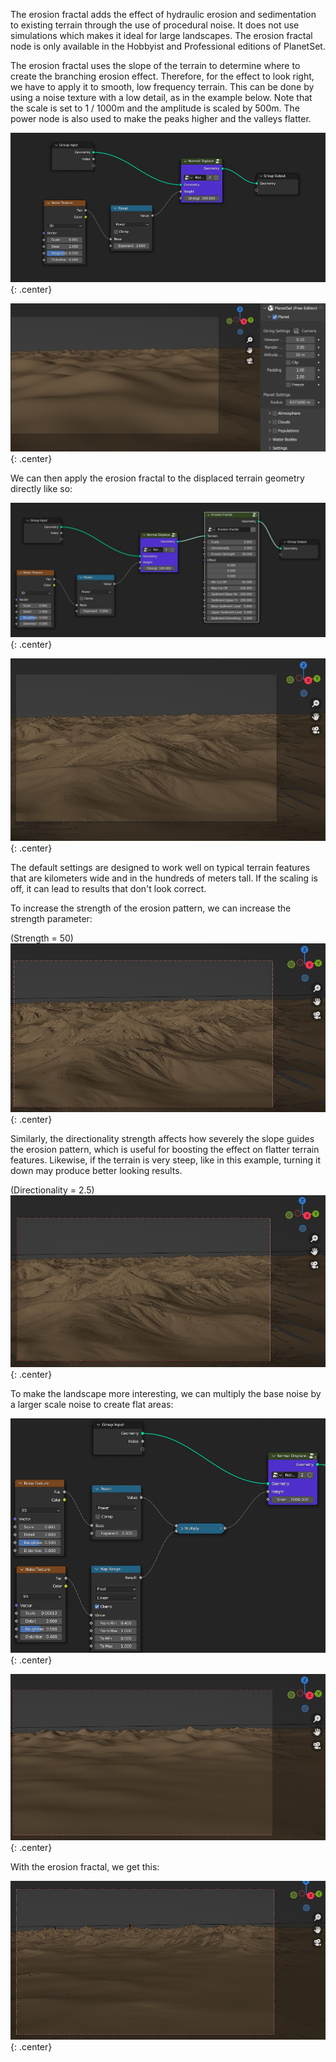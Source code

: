 The erosion fractal adds the effect of hydraulic erosion and sedimentation to existing terrain through the use of procedural noise. It does not use simulations which makes it ideal for large landscapes. The erosion fractal node is only available in the Hobbyist and Professional editions of PlanetSet.

The erosion fractal uses the slope of the terrain to determine where to create the branching erosion effect. Therefore, for the effect to look right, we have to apply it to smooth, low frequency terrain. This can be done by using a noise texture with a low detail, as in the example below. Note that the scale is set to 1 / 1000m and the amplitude is scaled by 500m. The power node is also used to make the peaks higher and the valleys flatter.

![](../media/tutorials/erosion%20fractal/basic_noise.jpg){: .center}

![](../media/tutorials/erosion%20fractal/basic_noise_vp.jpg){: .center}

We can then apply the erosion fractal to the displaced terrain geometry directly like so:

![](../media/tutorials/erosion%20fractal/erosion_node.jpg){: .center}

![](../media/tutorials/erosion%20fractal/erosion_node_vp.jpg){: .center}

The default settings are designed to work well on typical terrain features that are kilometers wide and in the hundreds of meters tall. If the scaling is off, it can lead to results that don't look correct.

To increase the strength of the erosion pattern, we can increase the strength parameter:

(Strength = 50)
![](../media/tutorials/erosion%20fractal/erosion_node_vp_strength_50.jpg){: .center}

Similarly, the directionality strength affects how severely the slope guides the erosion pattern, which is useful for boosting the effect on flatter terrain features. Likewise, if the terrain is very steep, like in this example, turning it down may produce better looking results.

(Directionality = 2.5)
![](../media/tutorials/erosion%20fractal/erosion_node_vp_directionality_2_5.jpg){: .center}

To make the landscape more interesting, we can multiply the base noise by a larger scale noise to create flat areas:

![](../media/tutorials/erosion%20fractal/two_noises.jpg){: .center}

![](../media/tutorials/erosion%20fractal/two_noises_vp.jpg){: .center}

With the erosion fractal, we get this:

![](../media/tutorials/erosion%20fractal/two_noises_erosion_vp.jpg){: .center}
